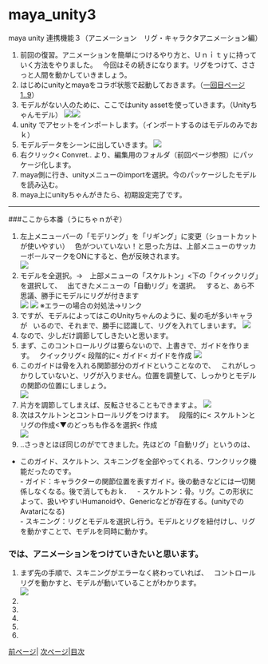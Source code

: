# maya_unity3
maya unity 連携機能３（アニメーション　リグ・キャラクタアニメーション編）

1. 前回の復習。アニメーションを簡単につけるやり方と、Ｕｎｉｔｙに持っていく方法をやりました。  
今回はその続きになります。リグをつけて、ささっと人間を動かしていきましょう。
1. はじめにunityとmayaをコラボ状態で起動しておきます。（[一回目ページ1..9](https://github.com/175B005/maya_unity)）
1. モデルがない人のために、ここではunity assetを使っていきます。（Unityちゃんモデル）
![](https://raw.githubusercontent.com/175B005/maya_unity3/master/direction.jpg)![](https://raw.githubusercontent.com/175B005/maya_unity3/master/direction3.jpg)
1. unity でアセットをインポートします。（インポートするのはモデルのみでおｋ）  
1. モデルデータをシーンに出していきます。
![](https://raw.githubusercontent.com/175B005/maya_unity3/master/direction1.jpg)
1. 右クリック< Convret.. より、編集用のフォルダ（前回ページ参照）にパッケージ化します。
1. maya側に行き、unityメニューのimportを選択。今のパッケージしたモデルを読み込む。
1. maya上にunityちゃんがきたら、初期設定完了です。
---

###ここから本番（うにちゃｎがぞ）

1. 左上メニューバーの「モデリング」を「リギング」に変更（ショートカットが使いやすい）  
色がついていない！と思った方は、上部メニューのサッカーボールマークをONにすると、色が反映されます。  
![](https://raw.githubusercontent.com/175B005/maya_unity3/master/direction2.jpg)
1. モデルを全選択。→　上部メニューの「スケルトン」<下の「クイックリグ」を選択して、  
出てきたメニューの「自動リグ」を選択。  
すると、あら不思議、勝手にモデルにリグが付きます  
![](https://raw.githubusercontent.com/175B005/maya_unity3/master/direction4.jpg)
![](https://raw.githubusercontent.com/175B005/maya_unity3/master/direction5.jpg)
※エラーの場合の対処法→リンク
1. ですが、モデルによってはこのUnityちゃんのように、髪の毛が多いキャラが  
いるので、それまで、勝手に認識して、リグを入れてしまいます。
![](https://raw.githubusercontent.com/175B005/maya_unity3/master/direction7.jpg)
1. なので、少しだけ調節してしきたいと思います。
1. まず、このコントロールリグは要らないので、上書きで、ガイドを作ります。  
クイックリグ< 段階的に< ガイド< ガイドを作成
![](https://raw.githubusercontent.com/175B005/maya_unity3/master/directionx1.jpg)
1. このガイドは骨を入れる関節部分のガイドということなので、  
これがしっかりしていないと、リグが入りません。位置を調整して、しっかりとモデルの関節の位置にしましょう。  
![](https://raw.githubusercontent.com/175B005/maya_unity3/master/directionx2.jpg)  
1. 片方を調節してしまえば、反転させることもできますよ。
![](https://raw.githubusercontent.com/175B005/maya_unity3/master/directionx3.jpg)
1. 次はスケルトンとコントロールリグをつけます。  
段階的に< スケルトンとリグの作成<▼のどっちも作るを選択< 作成  
![](https://raw.githubusercontent.com/175B005/maya_unity3/master/directionx4.jpg)
1. ..さっきとほぼ同じのがでてきました。先ほどの「自動リグ」というのは、  
- このガイド、スケルトン、スキニングを全部やってくれる、ワンクリック機能だったのです。  
      - ガイド：キャラクターの関節位置を表すガイド。後の動きなどには一切関係しなくなる。後で消してもおｋ.  　
      - スケルトン：骨。リグ。この形状によって、扱いやすいHumanoidや、Genericなどが存在する。(unityでのAvatarになる)    
      - スキニング：リグとモデルを選択し行う。モデルとリグを紐付けし、リグを動かすことで、モデルを同時に動かす。    

### では、アニメーションをつけていきたいと思います。

1. まず先の手順で、スキニングがエラーなく終わっていれば、  
コントロールリグを動かすと、モデルが動いていることがわかります。  
![](https://raw.githubusercontent.com/175B005/maya_unity3/master/directionx5.jpg)
1. 
1. 
1. 
1. 
1. 

 [前ページ](https://github.com/175B005/maya_unity2)| [次ページ](https://github.com/175B005/maya_unity4)|[目次](https://github.com/175B005/maya_unity_index)
